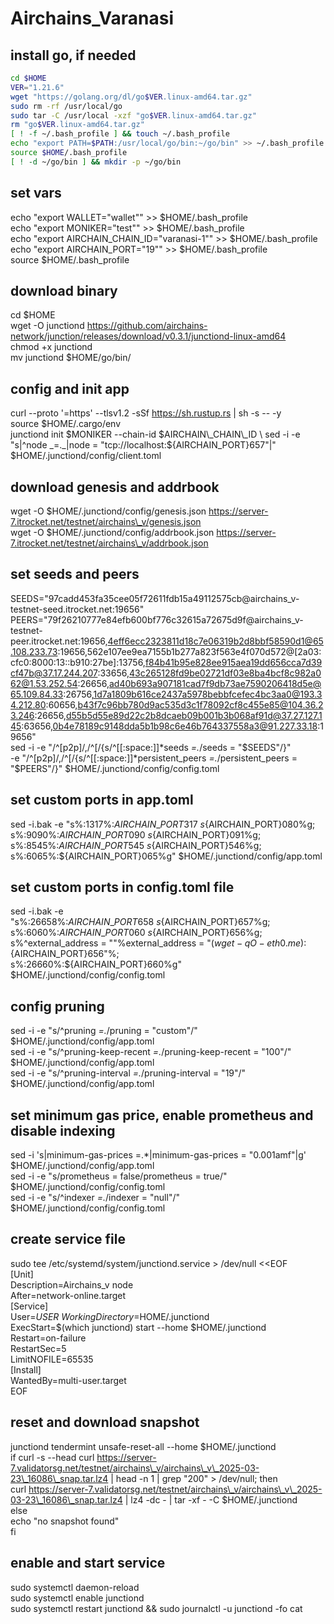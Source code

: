 # Airchains\_Varanasi

## install go, if needed

```bash
cd $HOME
VER="1.21.6"
wget "https://golang.org/dl/go$VER.linux-amd64.tar.gz"
sudo rm -rf /usr/local/go
sudo tar -C /usr/local -xzf "go$VER.linux-amd64.tar.gz"
rm "go$VER.linux-amd64.tar.gz"
[ ! -f ~/.bash_profile ] && touch ~/.bash_profile
echo "export PATH=$PATH:/usr/local/go/bin:~/go/bin" >> ~/.bash_profile
source $HOME/.bash_profile
[ ! -d ~/go/bin ] && mkdir -p ~/go/bin
```

## set vars

echo "export WALLET="wallet"" >> $HOME/.bash\_profile\
echo "export MONIKER="test"" >> $HOME/.bash\_profile\
echo "export AIRCHAIN\_CHAIN\_ID="varanasi-1"" >> $HOME/.bash\_profile\
echo "export AIRCHAIN\_PORT="19"" >> $HOME/.bash\_profile\
source $HOME/.bash\_profile

## download binary

cd $HOME\
wget -O junctiond https://github.com/airchains-network/junction/releases/download/v0.3.1/junctiond-linux-amd64\
chmod +x junctiond\
mv junctiond $HOME/go/bin/

## config and init app

curl --proto '=https' --tlsv1.2 -sSf https://sh.rustup.rs | sh -s -- -y\
source $HOME/.cargo/env\
junctiond init $MONIKER --chain-id $AIRCHAIN\_CHAIN\_ID\
sed -i -e "s|^node _=._|node = "tcp://localhost:${AIRCHAIN\_PORT}657"|" $HOME/.junctiond/config/client.toml

## download genesis and addrbook

wget -O $HOME/.junctiond/config/genesis.json https://server-7.itrocket.net/testnet/airchains\_v/genesis.json\
wget -O $HOME/.junctiond/config/addrbook.json https://server-7.itrocket.net/testnet/airchains\_v/addrbook.json

## set seeds and peers

SEEDS="97cadd453fa35cee05f72611fdb15a49112575cb@airchains\_v-testnet-seed.itrocket.net:19656"\
PEERS="79f26210777e84efb600bf776c32615a72675d9f@airchains\_v-testnet-peer.itrocket.net:19656,4eff6ecc2323811d18c7e06319b2d8bbf58590d1@65.108.233.73:19656,562e107ee9ea7155b1b277a823f563e4f070d572@\[2a03:cfc0:8000:13::b910:27be]:13756,f84b41b95e828ee915aea19dd656cca7d39cf47b@37.17.244.207:33656,43c265128fd9be02721df03e8ba4bcf8c982a062@1.53.252.54:26656,ad40b693a907181cad7f9db73ae7590206418d5e@65.109.84.33:26756,1d7a1809b616ce2437a5978bebbfcefec4bc3aa0@193.34.212.80:60656,b43f7c96bb780d9ac535d3c1f78092cf8c455e85@104.36.23.246:26656,d55b5d55e89d22c2b8dcaeb09b001b3b068af91d@37.27.127.145:63656,0b4e78189c9148dda5b1b98c6e46b764337558a3@91.227.33.18:19656"\
sed -i -e "/^\[p2p]/,/^\[/{s/^\[\[:space:]]\*seeds _=._/seeds = "$SEEDS"/}"\
-e "/^\[p2p]/,/^\[/{s/^\[\[:space:]]\*persistent\_peers _=._/persistent\_peers = "$PEERS"/}" $HOME/.junctiond/config/config.toml

## set custom ports in app.toml

sed -i.bak -e "s%:1317%:${AIRCHAIN\_PORT}317%g;\
s%:8080%:${AIRCHAIN\_PORT}080%g;\
s%:9090%:${AIRCHAIN\_PORT}090%g;\
s%:9091%:${AIRCHAIN\_PORT}091%g;\
s%:8545%:${AIRCHAIN\_PORT}545%g;\
s%:8546%:${AIRCHAIN\_PORT}546%g;\
s%:6065%:${AIRCHAIN\_PORT}065%g" $HOME/.junctiond/config/app.toml

## set custom ports in config.toml file

sed -i.bak -e "s%:26658%:${AIRCHAIN\_PORT}658%g;\
s%:26657%:${AIRCHAIN\_PORT}657%g;\
s%:6060%:${AIRCHAIN\_PORT}060%g;\
s%:26656%:${AIRCHAIN\_PORT}656%g;\
s%^external\_address = ""%external\_address = "$(wget -qO- eth0.me):${AIRCHAIN\_PORT}656"%;\
s%:26660%:${AIRCHAIN\_PORT}660%g" $HOME/.junctiond/config/config.toml

## config pruning

sed -i -e "s/^pruning _=._/pruning = "custom"/" $HOME/.junctiond/config/app.toml\
sed -i -e "s/^pruning-keep-recent _=._/pruning-keep-recent = "100"/" $HOME/.junctiond/config/app.toml\
sed -i -e "s/^pruning-interval _=._/pruning-interval = "19"/" $HOME/.junctiond/config/app.toml

## set minimum gas price, enable prometheus and disable indexing

sed -i 's|minimum-gas-prices =.\*|minimum-gas-prices = "0.001amf"|g' $HOME/.junctiond/config/app.toml\
sed -i -e "s/prometheus = false/prometheus = true/" $HOME/.junctiond/config/config.toml\
sed -i -e "s/^indexer _=._/indexer = "null"/" $HOME/.junctiond/config/config.toml

## create service file

sudo tee /etc/systemd/system/junctiond.service > /dev/null <\<EOF\
\[Unit]\
Description=Airchains\_v node\
After=network-online.target\
\[Service]\
User=$USER\
WorkingDirectory=$HOME/.junctiond\
ExecStart=$(which junctiond) start --home $HOME/.junctiond\
Restart=on-failure\
RestartSec=5\
LimitNOFILE=65535\
\[Install]\
WantedBy=multi-user.target\
EOF

## reset and download snapshot

junctiond tendermint unsafe-reset-all --home $HOME/.junctiond\
if curl -s --head curl https://server-7.validatorsg.net/testnet/airchains\_v/airchains\_v\_2025-03-23\_16086\_snap.tar.lz4 | head -n 1 | grep "200" > /dev/null; then\
curl https://server-7.validatorsg.net/testnet/airchains\_v/airchains\_v\_2025-03-23\_16086\_snap.tar.lz4 | lz4 -dc - | tar -xf - -C $HOME/.junctiond\
else\
echo "no snapshot found"\
fi

## enable and start service

sudo systemctl daemon-reload\
sudo systemctl enable junctiond\
sudo systemctl restart junctiond && sudo journalctl -u junctiond -fo cat
